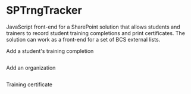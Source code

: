 # SPTrngTracker
JavaScript front-end for a SharePoint solution that allows students and trainers to record student training completions and print certificates. The solution can work as a front-end for a set of BCS external lists. 

Add a student's training completion

<p><img href=""></p>

Add an organization

<p><img href=""></p>

Training certificate

<p><img href=""></p>

